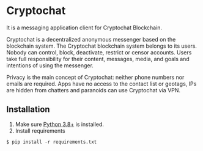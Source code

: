 # Cryptochat
It is a messaging application client for Cryptochat Blockchain.

Cryptochat is a decentralized anonymous messenger based on the blockchain system.
The Cryptochat blockchain system belongs to its users. Nobody can control, block, deactivate, restrict or censor accounts. Users take full responsibility for their content, messages, media, and goals and intentions of using the messenger.

Privacy is the main concept of Cryptochat: neither phone numbers nor emails are required. Apps have no access to the contact list or geotags, IPs are hidden from chatters and paranoids can use Cryptochat via VPN.

## Installation

1. Make sure [Python 3.8+](https://www.python.org/downloads/) is installed.
2. Install requirements
```
$ pip install -r requirements.txt
``` 
